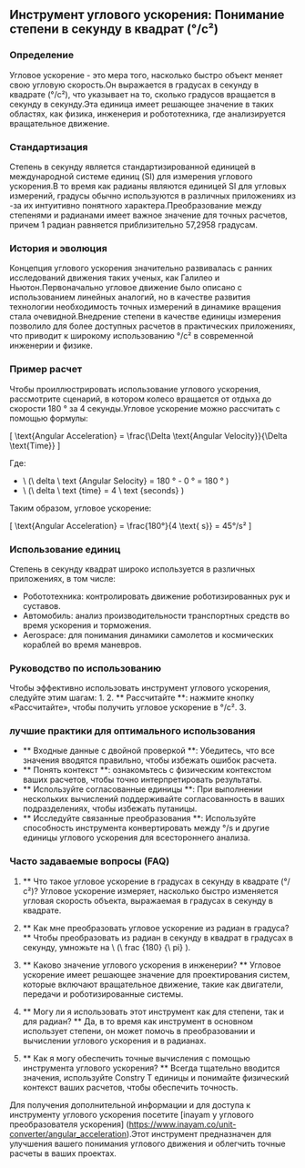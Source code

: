 ## Инструмент углового ускорения: Понимание степени в секунду в квадрат (°/с²)

### Определение
Угловое ускорение - это мера того, насколько быстро объект меняет свою угловую скорость.Он выражается в градусах в секунду в квадрате (°/с²), что указывает на то, сколько градусов вращается в секунду в секунду.Эта единица имеет решающее значение в таких областях, как физика, инженерия и робототехника, где анализируется вращательное движение.

### Стандартизация
Степень в секунду является стандартизированной единицей в международной системе единиц (SI) для измерения углового ускорения.В то время как радианы являются единицей SI для угловых измерений, градусы обычно используются в различных приложениях из -за их интуитивно понятного характера.Преобразование между степенями и радианами имеет важное значение для точных расчетов, причем 1 радиан равняется приблизительно 57,2958 градусам.

### История и эволюция
Концепция углового ускорения значительно развивалась с ранних исследований движения таких ученых, как Галилео и Ньютон.Первоначально угловое движение было описано с использованием линейных аналогий, но в качестве развития технологии необходимость точных измерений в динамике вращения стала очевидной.Внедрение степени в качестве единицы измерения позволило для более доступных расчетов в практических приложениях, что приводит к широкому использованию °/с² в современной инженерии и физике.

### Пример расчет
Чтобы проиллюстрировать использование углового ускорения, рассмотрите сценарий, в котором колесо вращается от отдыха до скорости 180 ° за 4 секунды.Угловое ускорение можно рассчитать с помощью формулы:

\[ \text{Angular Acceleration} = \frac{\Delta \text{Angular Velocity}}{\Delta \text{Time}} \]

Где:
- \ (\ delta \ text {Angular Selocity} = 180 ° - 0 ° = 180 ° \)
- \ (\ delta \ text {time} = 4 \ text {seconds} \)

Таким образом, угловое ускорение:

\[ \text{Angular Acceleration} = \frac{180°}{4 \text{ s}} = 45°/s² \]

### Использование единиц
Степень в секунду квадрат широко используется в различных приложениях, в том числе:
- Робототехника: контролировать движение роботизированных рук и суставов.
- Автомобиль: анализ производительности транспортных средств во время ускорения и торможения.
- Aerospace: для понимания динамики самолетов и космических кораблей во время маневров.

### Руководство по использованию
Чтобы эффективно использовать инструмент углового ускорения, следуйте этим шагам:
1.
2. ** Рассчитайте **: нажмите кнопку «Рассчитайте», чтобы получить угловое ускорение в °/с².
3.

### лучшие практики для оптимального использования
- ** Входные данные с двойной проверкой **: Убедитесь, что все значения вводятся правильно, чтобы избежать ошибок расчета.
- ** Понять контекст **: ознакомьтесь с физическим контекстом ваших расчетов, чтобы точно интерпретировать результаты.
- ** Используйте согласованные единицы **: При выполнении нескольких вычислений поддерживайте согласованность в ваших подразделениях, чтобы избежать путаницы.
- ** Исследуйте связанные преобразования **: Используйте способность инструмента конвертировать между °/s и другие единицы углового ускорения для всестороннего анализа.

### Часто задаваемые вопросы (FAQ)

1. ** Что такое угловое ускорение в градусах в секунду в квадрате (°/с²)?
Угловое ускорение измеряет, насколько быстро изменяется угловая скорость объекта, выражаемая в градусах в секунду в квадрате.

2. ** Как мне преобразовать угловое ускорение из радиан в градуса? **
Чтобы преобразовать из радиан в секунду в квадрат в градусах в секунду, умножьте на \ (\ frac {180} {\ pi} \).

3. ** Каково значение углового ускорения в инженерии? **
Угловое ускорение имеет решающее значение для проектирования систем, которые включают вращательное движение, такие как двигатели, передачи и роботизированные системы.

4. ** Могу ли я использовать этот инструмент как для степени, так и для радиан? **
Да, в то время как инструмент в основном использует степени, он может помочь в преобразовании и вычислении углового ускорения и в радианах.

5. ** Как я могу обеспечить точные вычисления с помощью инструмента углового ускорения? **
Всегда тщательно вводится значения, используйте Constry T единицы и понимайте физический контекст ваших расчетов, чтобы обеспечить точность.

Для получения дополнительной информации и для доступа к инструменту углового ускорения посетите [inayam у углового преобразователя ускорения] (https://www.inayam.co/unit-converter/angular_acceleration).Этот инструмент предназначен для улучшения вашего понимания углового движения и облегчить точные расчеты в ваших проектах.